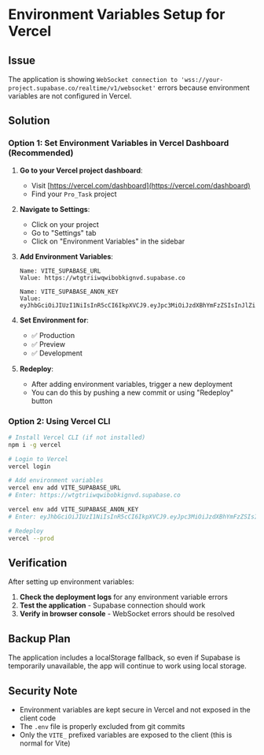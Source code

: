 # Environment Variables Setup for Vercel

## Issue
The application is showing `WebSocket connection to 'wss://your-project.supabase.co/realtime/v1/websocket'` errors because environment variables are not configured in Vercel.

## Solution

### Option 1: Set Environment Variables in Vercel Dashboard (Recommended)

1. **Go to your Vercel project dashboard**:
   - Visit [https://vercel.com/dashboard](https://vercel.com/dashboard)
   - Find your `Pro_Task` project

2. **Navigate to Settings**:
   - Click on your project
   - Go to "Settings" tab
   - Click on "Environment Variables" in the sidebar

3. **Add Environment Variables**:
   ```
   Name: VITE_SUPABASE_URL
   Value: https://wtgtriiwqwibobkignvd.supabase.co
   
   Name: VITE_SUPABASE_ANON_KEY
   Value: eyJhbGciOiJIUzI1NiIsInR5cCI6IkpXVCJ9.eyJpc3MiOiJzdXBhYmFzZSIsInJlZiI6Ind0Z3RyaWl3cXdpYm9ia2lnbnZkIiwicm9sZSI6ImFub24iLCJpYXQiOjE3NTc5OTc3ODksImV4cCI6MjA3MzU3Mzc4OX0.Z81rUE6QlZxuVUjTmkwj0BXN2xjXwraNXIeqzPcoQ6s
   ```

4. **Set Environment for**:
   - ✅ Production
   - ✅ Preview
   - ✅ Development

5. **Redeploy**:
   - After adding environment variables, trigger a new deployment
   - You can do this by pushing a new commit or using "Redeploy" button

### Option 2: Using Vercel CLI

```bash
# Install Vercel CLI (if not installed)
npm i -g vercel

# Login to Vercel
vercel login

# Add environment variables
vercel env add VITE_SUPABASE_URL
# Enter: https://wtgtriiwqwibobkignvd.supabase.co

vercel env add VITE_SUPABASE_ANON_KEY
# Enter: eyJhbGciOiJIUzI1NiIsInR5cCI6IkpXVCJ9.eyJpc3MiOiJzdXBhYmFzZSIsInJlZiI6Ind0Z3RyaWl3cXdpYm9ia2lnbnZkIiwicm9sZSI6ImFub24iLCJpYXQiOjE3NTc5OTc3ODksImV4cCI6MjA3MzU3Mzc4OX0.Z81rUE6QlZxuVUjTmkwj0BXN2xjXwraNXIeqzPcoQ6s

# Redeploy
vercel --prod
```

## Verification

After setting up environment variables:

1. **Check the deployment logs** for any environment variable errors
2. **Test the application** - Supabase connection should work
3. **Verify in browser console** - WebSocket errors should be resolved

## Backup Plan

The application includes a localStorage fallback, so even if Supabase is temporarily unavailable, the app will continue to work using local storage.

## Security Note

- Environment variables are kept secure in Vercel and not exposed in the client code
- The `.env` file is properly excluded from git commits
- Only the `VITE_` prefixed variables are exposed to the client (this is normal for Vite)